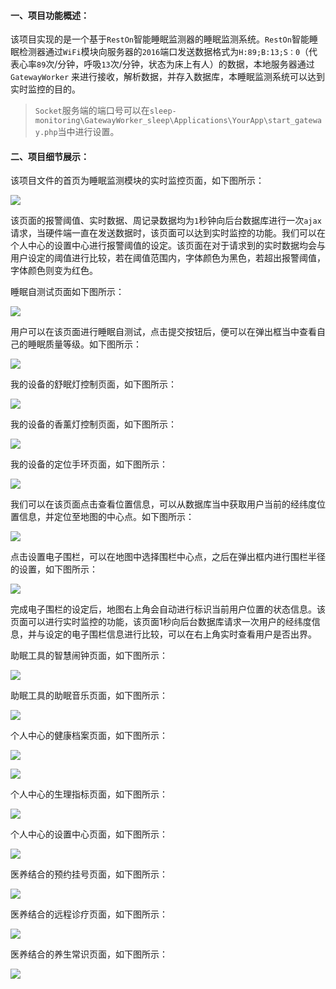 #### 一、项目功能概述：
该项目实现的是一个基于`RestOn`智能睡眠监测器的睡眠监测系统。`RestOn`智能睡眠检测器通过`WiFi`模块向服务器的`2016`端口发送数据格式为`H:89;B:13;S：0`（代表心率`89`次/分钟，呼吸`13`次/分钟，状态为床上有人）的数据，本地服务器通过 `GatewayWorker` 来进行接收，解析数据，并存入数据库，本睡眠监测系统可以达到实时监控的目的。
> `Socket`服务端的端口号可以在`sleep-monitoring\GatewayWorker_sleep\Applications\YourApp\start_gateway.php`当中进行设置。
#### 二、项目细节展示：
该项目文件的首页为睡眠监测模块的实时监控页面，如下图所示：

![](./imgs/1.png)

该页面的报警阈值、实时数据、周记录数据均为`1`秒钟向后台数据库进行一次`ajax`请求，当硬件端一直在发送数据时，该页面可以达到实时监控的功能。我们可以在个人中心的设置中心进行报警阈值的设定。该页面在对于请求到的实时数据均会与用户设定的阈值进行比较，若在阈值范围内，字体颜色为黑色，若超出报警阈值，字体颜色则变为红色。

睡眠自测试页面如下图所示：

![](./imgs/2.png)

用户可以在该页面进行睡眠自测试，点击提交按钮后，便可以在弹出框当中查看自己的睡眠质量等级。如下图所示：

![](./imgs/3.png)

我的设备的舒眠灯控制页面，如下图所示：

![](./imgs/4.png)

我的设备的香薰灯控制页面，如下图所示：

![](./imgs/5.png)

我的设备的定位手环页面，如下图所示：

![](./imgs/6.png)

我们可以在该页面点击查看位置信息，可以从数据库当中获取用户当前的经纬度位置信息，并定位至地图的中心点。如下图所示：

![](./imgs/7.png)

点击设置电子围栏，可以在地图中选择围栏中心点，之后在弹出框内进行围栏半径的设置，如下图所示：

![](./imgs/8.png)

完成电子围栏的设定后，地图右上角会自动进行标识当前用户位置的状态信息。该页面可以进行实时监控的功能，该页面1秒向后台数据库请求一次用户的经纬度信息，并与设定的电子围栏信息进行比较，可以在右上角实时查看用户是否出界。

助眠工具的智慧闹钟页面，如下图所示：

![](./imgs/9.png)

助眠工具的助眠音乐页面，如下图所示：

![](./imgs/10.png)

个人中心的健康档案页面，如下图所示：

![](./imgs/11.png)

![](./imgs/12.png)

个人中心的生理指标页面，如下图所示：

![](./imgs/13.png)

个人中心的设置中心页面，如下图所示：

![](./imgs/14.png)

医养结合的预约挂号页面，如下图所示：

![](./imgs/15.png)

医养结合的远程诊疗页面，如下图所示：

![](./imgs/16.png)

医养结合的养生常识页面，如下图所示：

![](./imgs/17.png)